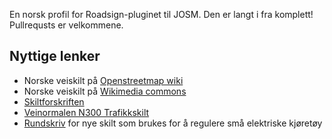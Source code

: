 En norsk profil for Roadsign-pluginet til JOSM.
Den er langt i fra komplett! Pullrequsts er velkommene.

## Nyttige lenker
* Norske veiskilt på [Openstreetmap wiki](https://wiki.openstreetmap.org/wiki/No:Road_signs_in_Norway)
* Norske veiskilt på [Wikimedia commons](https://commons.wikimedia.org/wiki/Road_signs_of_Norway)
* [Skiltforskriften](https://lovdata.no/dokument/SF/forskrift/2005-10-07-1219)
* [Veinormalen N300 Trafikkskilt](https://viewers.vegnorm.vegvesen.no/product/859937/nb)
* [Rundskriv](https://www.vegvesen.no/globalassets/fag/publikasjoner/na-rundskriv/na-rundskriv-2021-09-normalbestemmelser-for-skilt-som-kan-brukes-for-a-regulere-sma-elektriske-kjoretoy2.pdf) for nye skilt som brukes for å regulere små elektriske kjøretøy
